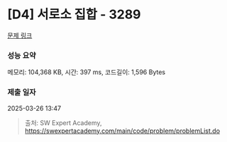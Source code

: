 # [D4] 서로소 집합 - 3289 

[문제 링크](https://swexpertacademy.com/main/code/problem/problemDetail.do?contestProbId=AWBJKA6qr2oDFAWr) 

### 성능 요약

메모리: 104,368 KB, 시간: 397 ms, 코드길이: 1,596 Bytes

### 제출 일자

2025-03-26 13:47



> 출처: SW Expert Academy, https://swexpertacademy.com/main/code/problem/problemList.do